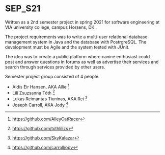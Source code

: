 # SEP_S21
Written as a 2nd semester project in spring 2021 for software engineering at VIA university college, campus Horsens, DK.

The project requirements was to write a multi-user relational database management system in Java and the database with PostrgreSQL. The development must be Agile and the system tested with JUnit.

The idea was to create a public platform where canine enthusiast could post and answer questions in forums as well as advertise their services and search through services provided by other users.

Semester project group consisted of 4 people:

- Aldís Eir Hansen, AKA Allie [^0]
- Lili Zsuzsanna Tóth [^1]
- Lukas Reimantas Tiuninas, AKA Rei [^2]
- Joseph Carroll, AKA Jody [^3]

[^0]: https://github.com/AlleyCatRacer
[^1]: https://github.com/tothlilizs
[^2]: https://github.com/SkyKalazar
[^3]: https://github.com/carrolljody
